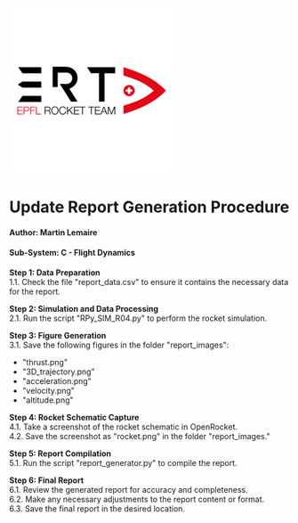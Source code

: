 ![Rocket Schematic](report_images/rocket_logo.png)

# Update Report Generation Procedure 
#### Author: Martin Lemaire
#### Sub-System: C - Flight Dynamics


**Step 1: Data Preparation**  
1.1. Check the file "report_data.csv" to ensure it contains the necessary data for the report.

**Step 2: Simulation and Data Processing**  
2.1. Run the script "RPy_SIM_R04.py" to perform the rocket simulation.

**Step 3: Figure Generation**  
3.1. Save the following figures in the folder "report_images":  

- "thrust.png"  
- "3D_trajectory.png"  
- "acceleration.png"  
- "velocity.png"  
- "altitude.png"  

**Step 4: Rocket Schematic Capture**  
4.1. Take a screenshot of the rocket schematic in OpenRocket.  
4.2. Save the screenshot as "rocket.png" in the folder "report_images."  

**Step 5: Report Compilation**  
5.1. Run the script "report_generator.py" to compile the report.

**Step 6: Final Report**  
6.1. Review the generated report for accuracy and completeness.  
6.2. Make any necessary adjustments to the report content or format.  
6.3. Save the final report in the desired location.  
